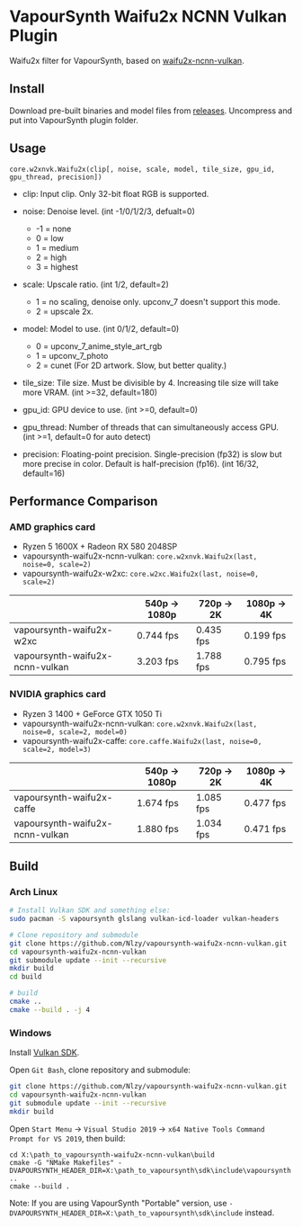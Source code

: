 # VapourSynth Waifu2x NCNN Vulkan Plugin

Waifu2x filter for VapourSynth, based on [waifu2x-ncnn-vulkan](https://github.com/nihui/waifu2x-ncnn-vulkan).

## Install

Download pre-built binaries and model files from [releases](https://github.com/Nlzy/vapoursynth-waifu2x-ncnn-vulkan/releases). Uncompress and put into VapourSynth plugin folder.

## Usage

```
core.w2xnvk.Waifu2x(clip[, noise, scale, model, tile_size, gpu_id, gpu_thread, precision])
```

* clip: Input clip. Only 32-bit float RGB is supported.

* noise: Denoise level. (int -1/0/1/2/3, defualt=0)
  * -1 = none
  * 0 = low
  * 1 = medium
  * 2 = high
  * 3 = highest

* scale: Upscale ratio. (int 1/2, default=2)
  * 1 = no scaling, denoise only. upconv_7 doesn't support this mode.
  * 2 = upscale 2x.

* model: Model to use. (int 0/1/2, default=0)
  * 0 = upconv_7_anime_style_art_rgb
  * 1 = upconv_7_photo
  * 2 = cunet (For 2D artwork. Slow, but better quality.)

* tile_size: Tile size. Must be divisible by 4. Increasing tile size will take more VRAM. (int >=32, default=180)

* gpu_id: GPU device to use. (int >=0, default=0)

* gpu_thread: Number of threads that can simultaneously access GPU. (int >=1, default=0 for auto detect)

* precision: Floating-point precision. Single-precision (fp32) is slow but more precise in color. Default is half-precision (fp16). (int 16/32, default=16)

## Performance Comparison

### AMD graphics card

* Ryzen 5 1600X + Radeon RX 580 2048SP
* vapoursynth-waifu2x-ncnn-vulkan: `core.w2xnvk.Waifu2x(last, noise=0, scale=2)`
* vapoursynth-waifu2x-w2xc: `core.w2xc.Waifu2x(last, noise=0, scale=2)`

|                                 |  540p -> 1080p |  720p -> 2K | 1080p -> 4K |
|---------------------------------|----------------|-------------|-------------|
| vapoursynth-waifu2x-w2xc        |      0.744 fps |   0.435 fps |   0.199 fps |
| vapoursynth-waifu2x-ncnn-vulkan |      3.203 fps |   1.788 fps |   0.795 fps |

### NVIDIA graphics card

* Ryzen 3 1400 + GeForce GTX 1050 Ti
* vapoursynth-waifu2x-ncnn-vulkan: `core.w2xnvk.Waifu2x(last, noise=0, scale=2, model=0)`
* vapoursynth-waifu2x-caffe: `core.caffe.Waifu2x(last, noise=0, scale=2, model=3)`

|                                 |  540p -> 1080p |  720p -> 2K | 1080p -> 4K |
|---------------------------------|----------------|-------------|-------------|
| vapoursynth-waifu2x-caffe       |      1.674 fps |   1.085 fps |   0.477 fps |
| vapoursynth-waifu2x-ncnn-vulkan |      1.880 fps |   1.034 fps |   0.471 fps |

## Build

### Arch Linux

```bash
# Install Vulkan SDK and something else:
sudo pacman -S vapoursynth glslang vulkan-icd-loader vulkan-headers

# Clone repository and submodule
git clone https://github.com/Nlzy/vapoursynth-waifu2x-ncnn-vulkan.git
cd vapoursynth-waifu2x-ncnn-vulkan
git submodule update --init --recursive
mkdir build
cd build

# build
cmake ..
cmake --build . -j 4
```

### Windows

Install [Vulkan SDK](https://vulkan.lunarg.com/sdk/home).

Open `Git Bash`, clone repository and submodule:

```bash
git clone https://github.com/Nlzy/vapoursynth-waifu2x-ncnn-vulkan.git
cd vapoursynth-waifu2x-ncnn-vulkan
git submodule update --init --recursive
mkdir build
```

Open `Start Menu` -> `Visual Studio 2019` -> `x64 Native Tools Command Prompt for VS 2019`, then build:

```
cd X:\path_to_vapoursynth-waifu2x-ncnn-vulkan\build
cmake -G "NMake Makefiles" -DVAPOURSYNTH_HEADER_DIR=X:\path_to_vapoursynth\sdk\include\vapoursynth ..
cmake --build .
```

Note: If you are using VapourSynth "Portable" version, use `-DVAPOURSYNTH_HEADER_DIR=X:\path_to_vapoursynth\sdk\include` instead.
